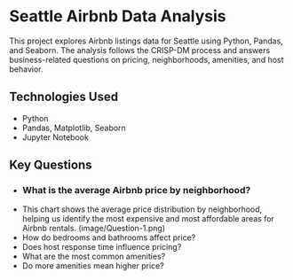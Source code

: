 # Seattle Airbnb Data Analysis

This project explores Airbnb listings data for Seattle using Python, Pandas, and Seaborn. The analysis follows the CRISP-DM process and answers business-related questions on pricing, neighborhoods, amenities, and host behavior.

## Technologies Used
- Python
- Pandas, Matplotlib, Seaborn
- Jupyter Notebook

## Key Questions
- ### What is the average Airbnb price by neighborhood?
- This chart shows the average price distribution by neighborhood, helping us identify the most expensive and most affordable areas for Airbnb rentals.
  (image/Question-1.png)
- How do bedrooms and bathrooms affect price?
- Does host response time influence pricing?
- What are the most common amenities?
- Do more amenities mean higher price?


